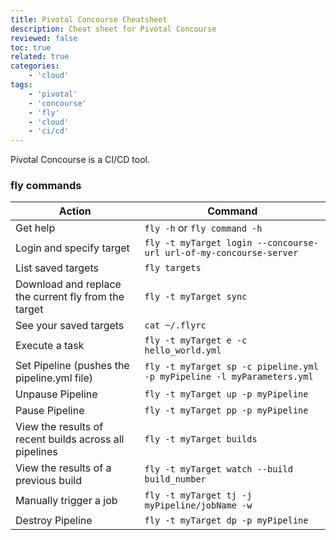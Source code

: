 ```yaml
---
title: Pivotal Concourse Cheatsheet
description: Cheat sheet for Pivotal Concourse
reviewed: false
toc: true
related: true
categories:
    - 'cloud'
tags:
    - 'pivotal'
    - 'concourse'
    - 'fly'
    - 'cloud'
    - 'ci/cd'
---
```


Pivotal Concourse is a CI/CD tool.

<!--more-->

### fly commands

| Action                                                 | Command                                                                |
| ------------------------------------------------------ | ---------------------------------------------------------------------- |
| Get help                                               | `fly -h` or `fly command -h`                                           |
| Login and specify target                               | `fly -t myTarget login --concourse-url url-of-my-concourse-server`     |
| List saved targets                                     | `fly targets`                                                          |
| Download and replace the current fly from the target   | `fly -t myTarget sync`                                                 |
| See your saved targets                                 | `cat ~/.flyrc`                                                         |
| Execute a task                                         | `fly -t myTarget e -c hello_world.yml`                                 |
| Set Pipeline (pushes the pipeline.yml file)            | `fly -t myTarget sp -c pipeline.yml -p myPipeline -l myParameters.yml` |
| Unpause Pipeline                                       | `fly -t myTarget up -p myPipeline`                                     |
| Pause Pipeline                                         | `fly -t myTarget pp -p myPipeline`                                     |
| View the results of recent builds across all pipelines | `fly -t myTarget builds`                                               |
| View the results of a previous build                   | `fly -t myTarget watch --build build_number`                           |
| Manually trigger a job                                 | `fly -t myTarget tj -j myPipeline/jobName -w`                          |
| Destroy Pipeline                                       | `fly -t myTarget dp -p myPipeline`                                     |
